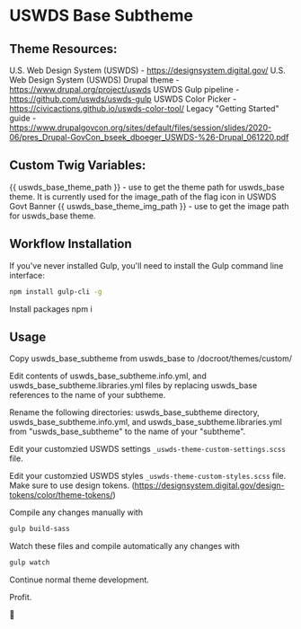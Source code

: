 # USWDS Base Subtheme

## Theme Resources:
U.S. Web Design System (USWDS) - https://designsystem.digital.gov/
U.S. Web Design System (USWDS) Drupal theme - https://www.drupal.org/project/uswds
USWDS Gulp pipeline - https://github.com/uswds/uswds-gulp
USWDS Color Picker - https://civicactions.github.io/uswds-color-tool/
Legacy "Getting Started" guide - https://www.drupalgovcon.org/sites/default/files/session/slides/2020-06/pres_Drupal-GovCon_bseek_dboeger_USWDS-%26-Drupal_061220.pdf

## Custom Twig Variables:
{{ uswds_base_theme_path }} - use to get the theme path for uswds_base theme. It is currently used for the image_path of the flag icon in USWDS Govt Banner
{{ uswds_base_theme_img_path }} - use to get the image path for uswds_base theme.

## Workflow Installation
If you've never installed Gulp, you'll need to install the Gulp command line interface:

```bash
npm install gulp-cli -g
```

Install packages
npm i

## Usage
Copy uswds_base_subtheme from uswds_base to /docroot/themes/custom/

Edit contents of uswds_base_subtheme.info.yml, and uswds_base_subtheme.libraries.yml files by replacing uswds_base references to the name of your subtheme.

Rename the following directories: uswds_base_subtheme directory, uswds_base_subtheme.info.yml, and uswds_base_subtheme.libraries.yml from "uswds_base_subtheme" to the name of your "subtheme".

Edit your customzied USWDS settings  `_uswds-theme-custom-settings.scss` file.

Edit your customzied USWDS styles  `_uswds-theme-custom-styles.scss` file. Make sure to use design tokens. (https://designsystem.digital.gov/design-tokens/color/theme-tokens/)

Compile any changes manually with

```bash
gulp build-sass
```

Watch these files and compile automatically any changes with

```bash
gulp watch
```

Continue normal theme development.

Profit.

:rocket:

